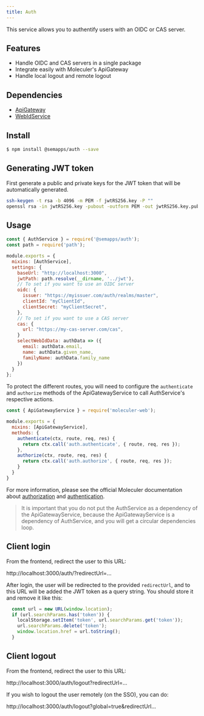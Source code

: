 ```yaml
---
title: Auth
---
```


This service allows you to authentify users with an OIDC or CAS server.

## Features

- Handle OIDC and CAS servers in a single package
- Integrate easily with Moleculer's ApiGateway
- Handle local logout and remote logout

## Dependencies

- [ApiGateway](https://moleculer.services/docs/0.14/moleculer-web.html)
- [WebIdService](webid.md)

## Install

```bash
$ npm install @semapps/auth --save
```

## Generating JWT token

First generate a public and private keys for the JWT token that will be automatically generated.

```bash
ssh-keygen -t rsa -b 4096 -m PEM -f jwtRS256.key -P ""
openssl rsa -in jwtRS256.key -pubout -outform PEM -out jwtRS256.key.pub
```

## Usage

```js
const { AuthService } = require('@semapps/auth');
const path = require('path');

module.exports = {
  mixins: [AuthService],
  settings: {
    baseUrl: "http://localhost:3000",
    jwtPath: path.resolve(__dirname, '../jwt'),
    // To set if you want to use an OIDC server
    oidc: {
      issuer: "https://myissuer.com/auth/realms/master",
      clientId: "myClientId",
      clientSecret: "myClientSecret",
    },
    // To set if you want to use a CAS server
    cas: {
      url: "https://my-cas-server.com/cas",
    }
    selectWebIdData: authData => ({
      email: authData.email,
      name: authData.given_name,
      familyName: authData.family_name
    })
  }
};
```

To protect the different routes, you will need to configure the `authenticate` and `authorize` methods of the ApiGatewayService to call AuthService's respective actions.

```js
const { ApiGatewayService } = require('moleculer-web');

module.exports = {
  mixins: [ApiGatewayService],
  methods: {
    authenticate(ctx, route, req, res) {
      return ctx.call('auth.authenticate', { route, req, res });
    },
    authorize(ctx, route, req, res) {
      return ctx.call('auth.authorize', { route, req, res });
    }
  }
}
```

For more information, please see the official Moleculer documentation about [authorization](https://moleculer.services/docs/0.14/moleculer-web.html#Authorization) and [authentication](https://moleculer.services/docs/0.14/moleculer-web.html#Authentication).

> It is important that you do not put the AuthService as a dependency of the ApiGatewayService, because the ApiGatewayService is a dependency of AuthService, and you will get a circular dependencies loop.

## Client login

From the frontend, redirect the user to this URL:

http://localhost:3000/auth/?redirectUrl=...

After login, the user will be redirected to the provided `redirectUrl`, and to this URL will be added the JWT token as a query string. You should store it and remove it like this:

```js
  const url = new URL(window.location);
  if (url.searchParams.has('token')) {
    localStorage.setItem('token', url.searchParams.get('token'));
    url.searchParams.delete('token');
    window.location.href = url.toString();
  }
```

## Client logout

From the frontend, redirect the user to this URL:

http://localhost:3000/auth/logout?redirectUrl=...

If you wish to logout the user remotely (on the SSO), you can do:

http://localhost:3000/auth/logout?global=true&redirectUrl...
